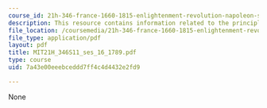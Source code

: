 ```yaml
---
course_id: 21h-346-france-1660-1815-enlightenment-revolution-napoleon-spring-2011
description: This resource contains information related to the principles of 1789.
file_location: /coursemedia/21h-346-france-1660-1815-enlightenment-revolution-napoleon-spring-2011/7a43e00eeebceddd7ff4c4d4432e2fd9_MIT21H_346S11_ses_16_1789.pdf
file_type: application/pdf
layout: pdf
title: MIT21H_346S11_ses_16_1789.pdf
type: course
uid: 7a43e00eeebceddd7ff4c4d4432e2fd9

---
```

None